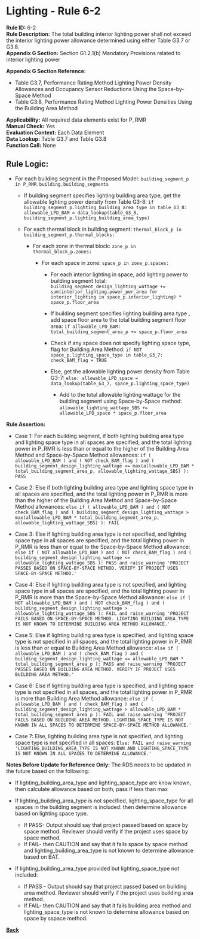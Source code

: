 
# Lighting - Rule 6-2

**Rule ID:** 6-2  
**Rule Description:** The total building interior lighting power shall not exceed the interior lighting power allowance determined using either Table G3.7 or G3.8.  
**Appendix G Section:** Section G1.2.1(b) Mandatory Provisions related to interior lighting power

**Appendix G Section Reference:**  

- Table G3.7, Performance Rating Method Lighting Power Density Allowances and Occupancy Sensor Reductions Using the Space-by-Space Method
- Table G3.8, Performance Rating Method Lighting Power Densities Using the Building Area Method  

**Applicability:** All required data elements exist for P_RMR  
**Manual Check:** Yes  
**Evaluation Context:** Each Data Element  
**Data Lookup:** Table G3.7 and Table G3.8  
**Function Call:** None

## Rule Logic:

- For each building segment in the Proposed Model: `building_segment_p in P_RMR.building.building_segments`  

  - If building segment specifies lighting building area type, get the allowable lighting power density from Table G3-8: `if building_segment_p.lighting_building_area_type in table_G3_8: allowable_LPD_BAM = data_lookup(table_G3_8, building_segment_p.lighting_building_area_type)`  

  - For each thermal block in building segment: `thermal_block_p in building_segment_p.thermal_blocks:`  

    - For each zone in thermal block: `zone_p in thermal_block_p.zones:`  

      - For each space in zone: `space_p in zone_p.spaces:`  

        - For each interior lighting in space, add lighting power to building segment total: `building_segment_design_lighting_wattage += sum(interior_lighting.power_per_area for interior_lighting in space_p.interior_lighting) * space_p.floor_area`  

        - If building segment specifies lighting building area type , add space floor area to the total building segment floor area: `if allowable_LPD_BAM: total_building_segment_area_p += space_p.floor_area`  

        - Check if any space does not specify lighting space type, flag for Building Area Method: `if NOT space_p.lighting_space_type in table_G3_7: check_BAM_flag = TRUE`  

        - Else, get the allowable lighting power density from Table G3-7: `else: allowable_LPD_space = data_lookup(table_G3_7, space_p.lighting_space_type)`  

          - Add to the total allowable lighting wattage for the building segment using Space-by-Space method: `allowable_lighting_wattage_SBS += allowable_LPD_space * space_p.floor_area`  

**Rule Assertion:**

- Case 1: For each building segment, if both lighting building area type and lighting space type in all spaces are specified, and the total lighting power in P_RMR is less than or equal to the higher of the Building Area Method and Space-by-Space Method allowances: `if ( allowable_LPD_BAM ) and ( NOT check_BAM_flag ) and ( building_segment_design_lighting_wattage <= max(allowable_LPD_BAM * total_building_segment_area_p, allowable_lighting_wattage_SBS) ): PASS`  

- Case 2: Else if both lighting building area type and lighting space type in all spaces are specified, and the total lighting power in P_RMR is more than the higher of the Building Area Method and Space-by-Space Method allowances: `else if ( allowable_LPD_BAM ) and ( NOT check_BAM_flag ) and ( building_segment_design_lighting_wattage > max(allowable_LPD_BAM * total_building_segment_area_p, allowable_lighting_wattage_SBS) ): FAIL`  

- Case 3: Else if lighting building area type is not specified, and lighting space type in all spaces are specified, and the total lighting power in P_RMR is less than or equal to the Space-by-Space Method allowance: `else if ( NOT allowable_LPD_BAM ) and ( NOT check_BAM_flag ) and ( building_segment_design_lighting_wattage <= allowable_lighting_wattage_SBS ): PASS and raise_warning 'PROJECT PASSES BASED ON SPACE-BY-SPACE METHOD. VERIFY IF PROJECT USES SPACE-BY-SPACE METHOD.'`  

- Case 4: Else if lighting building area type is not specified, and lighting space type in all spaces are specified, and the total lighting power in P_RMR is more than the Space-by-Space Method allowance: `else if ( NOT allowable_LPD_BAM ) and ( NOT check_BAM_flag ) and ( building_segment_design_lighting_wattage > allowable_lighting_wattage_SBS ): FAIL and raise_warning 'PROJECT FAILS BASED ON SPACE-BY-SPACE METHOD. LIGHTING_BUILDING_AREA_TYPE IS NOT KNOWN TO DETERMINE BUILDING AREA METHOD ALLOWANCE.'`  

- Case 5: Else if lighting building area type is specified, and lighting space type is not specified in all spaces, and the total lighting power in P_RMR is less than or equal to Building Area Method allowance: `else if ( allowable_LPD_BAM ) and ( check_BAM_flag ) and ( building_segment_design_lighting_wattage <= allowable_LPD_BAM * total_building_segment_area_p ): PASS and raise_warning 'PROJECT PASSES BASED ON BUILDING AREA METHOD. VERIFY IF PROJECT USES BUILDING AREA METHOD.'`  

- Case 6: Else if lighting building area type is specified, and lighting space type is not specified in all spaces, and the total lighting power in P_RMR is more than Building Area Method allowance: `else if ( allowable_LPD_BAM ) and ( check_BAM_flag ) and ( building_segment_design_lighting_wattage > allowable_LPD_BAM * total_building_segment_area_p ): FAIL and raise_warning 'PROJECT FAILS BASED ON BUILDING AREA METHOD. LIGHTING_SPACE_TYPE IS NOT KNOWN IN ALL SPACES TO DETERMINE SPACE-BY-SPACE METHOD ALLOWANCE.'`  

- Case 7: Else, lighting building area type is not specified, and lighting space type is not specified in all spaces: `Else: FAIL and raise_warning 'LIGHTING_BUILDING_AREA_TYPE IS NOT KNOWN AND LIGHTING_SPACE_TYPE IS NOT KNOWN IN ALL SPACES TO DETERMINE ALLOWANCE.'`  

**Notes Before Update for Reference Only:**
The RDS needs to be updated in the future based on the following:
- If lighting_building_area_type and lighting_space_type are know known, then calculate allowance based on both, pass if less than max  

- If lighting_building_area_type is not specified, lighting_space_type for all spaces in the building segment is included: then determine allowance based on lighting space type.  
    - If PASS- Output should say that project passed based on space by space method. Reviewer should verify if the project uses space by space method.  
    - If FAIL- then CAUTION and say that it fails space by space method and lighting_building_area_type is not known to determine allowance based on BAT.  

- If lighting_building_area_type provided but lighting_space_type not included:   
    - If PASS - Output should say that project passed based on building area method. Reviewer should verify if the project uses building area method.
    - If FAIL- then CAUTION and say that it fails building area method and lighting_space_type is not known to determine allowance based on space by sspace method.    

**[Back](../_toc.md)**
